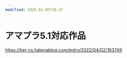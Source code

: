 ```yaml
---
modified: 2025-01-05T18:37
---
```

# アマプラ5.1対応作品

https://ker-cs.hatenablog.com/entry/2022/04/02/163749